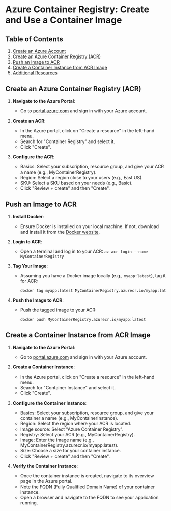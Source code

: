 # Azure Container Registry: Create and Use a Container Image

## Table of Contents
1. [Create an Azure Account](#create-an-azure-account)
2. [Create an Azure Container Registry (ACR)](#create-an-azure-container-registry-acr)
3. [Push an Image to ACR](#push-an-image-to-acr)
4. [Create a Container Instance from ACR Image](#create-a-container-instance-from-acr-image)
5. [Additional Resources](#additional-resources)

## Create an Azure Container Registry (ACR)

1. **Navigate to the Azure Portal**:
   - Go to [portal.azure.com](https://portal.azure.com/) and sign in with your Azure account.
   
2. **Create an ACR**:
   - In the Azure portal, click on "Create a resource" in the left-hand menu.
   - Search for "Container Registry" and select it.
   - Click "Create".

3. **Configure the ACR**:
   - Basics: Select your subscription, resource group, and give your ACR a name (e.g., MyContainerRegistry).
   - Region: Select a region close to your users (e.g., East US).
   - SKU: Select a SKU based on your needs (e.g., Basic).
   - Click "Review + create" and then "Create".

## Push an Image to ACR

1. **Install Docker**:
   - Ensure Docker is installed on your local machine. If not, download and install it from the [Docker website](https://www.docker.com/products/docker-desktop).

2. **Login to ACR**:
   - Open a terminal and log in to your ACR: `az acr login --name MyContainerRegistry`
   
3. **Tag Your Image**:
   - Assuming you have a Docker image locally (e.g., `myapp:latest`), tag it for ACR:
     ```sh
     docker tag myapp:latest MyContainerRegistry.azurecr.io/myapp:latest
     ```

4. **Push the Image to ACR**:
   - Push the tagged image to your ACR:
     ```sh
     docker push MyContainerRegistry.azurecr.io/myapp:latest
     ```

## Create a Container Instance from ACR Image

1. **Navigate to the Azure Portal**:
   - Go to [portal.azure.com](https://portal.azure.com/) and sign in with your Azure account.
   
2. **Create a Container Instance**:
   - In the Azure portal, click on "Create a resource" in the left-hand menu.
   - Search for "Container Instance" and select it.
   - Click "Create".

3. **Configure the Container Instance**:
   - Basics: Select your subscription, resource group, and give your container a name (e.g., MyContainerInstance).
   - Region: Select the region where your ACR is located.
   - Image source: Select "Azure Container Registry".
   - Registry: Select your ACR (e.g., MyContainerRegistry).
   - Image: Enter the image name (e.g., MyContainerRegistry.azurecr.io/myapp:latest).
   - Size: Choose a size for your container instance.
   - Click "Review + create" and then "Create".

4. **Verify the Container Instance**:
   - Once the container instance is created, navigate to its overview page in the Azure portal.
   - Note the FQDN (Fully Qualified Domain Name) of your container instance.
   - Open a browser and navigate to the FQDN to see your application running.
